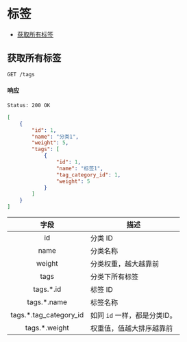 # 标签

- [获取所有标签](#获取所有标签)

## 获取所有标签

```
GET /tags
```

#### 响应

```
Status: 200 OK
```
```json
[
    {
        "id": 1,
        "name": "分类1",
        "weight": 5,
        "tags": [
            {
                "id": 1,
                "name": "标签1",
                "tag_category_id": 1,
                "weight": 5
            }
        ]
    }
]
```

| 字段 | 描述 |
|:----:|----|
| id | 分类 ID |
| name | 分类名称 |
| weight | 分类权重，越大越靠前 |
| tags | 分类下所有标签 |
| tags.*.id | 标签 ID |
| tags.*.name | 标签名称 |
| tags.*.tag_category_id | 如同 `id` 一样，都是分类ID。|
| tags.*.weight | 权重值，值越大排序越靠前 |
